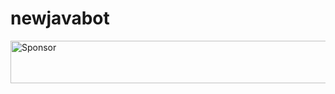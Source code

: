 # newjavabot
<a target='_blank' rel='nofollow' href='https://app.codesponsor.io/link/kYgWq7yPEdZCHovkk2MFvZg6/Dev-Osmium/newjavabot'>
  <img alt='Sponsor' width='888' height='68' src='https://app.codesponsor.io/embed/kYgWq7yPEdZCHovkk2MFvZg6/Dev-Osmium/newjavabot.svg' />
</a>
